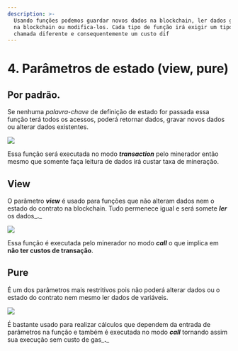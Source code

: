 ```yaml
---
description: >-
  Usando funções podemos guardar novos dados na blockchain, ler dados guardados
  na blockchain ou modifica-los. Cada tipo de função irá exigir um tipo de
  chamada diferente e consequentemente um custo dif
---
```


# 4. Parâmetros de estado (view, pure)

## Por padrão.

Se nenhuma _palavra-chave_ de definição de estado for passada essa função terá todos os acessos, poderá retornar dados, gravar novos dados ou alterar dados existentes.

![](<../.gitbook/assets/image (52).png>)

Essa função será executada no modo _**transaction**_ pelo minerador então mesmo que somente faça leitura de dados irá custar taxa de mineração.

## View

O parâmetro _**view**_ é usado para funções que não alteram dados nem o estado do contrato na blockchain. Tudo permenece igual e será somete _**ler**_ os dados\_**.**\_

![](<../.gitbook/assets/image (14).png>)

Essa função é executada pelo minerador no modo _**call**_ o que implica em **não ter custos de transação**.

## Pure

É um dos parâmetros mais restritivos pois não poderá alterar dados ou o estado do contrato nem mesmo ler dados de variáveis.

![](<../.gitbook/assets/image (109).png>)

É bastante usado para realizar cálculos que dependem da entrada de parâmetros na função e também é executada no modo _**call**_ tornando assim sua execução sem custo de gas\_**.**\_
